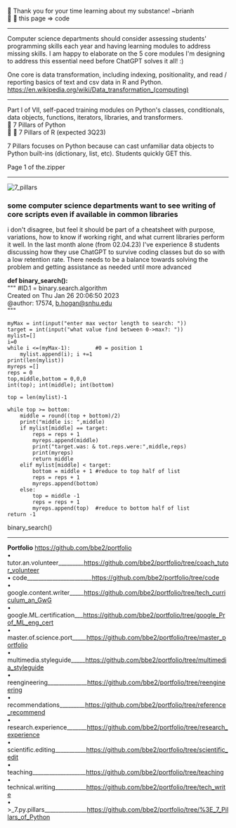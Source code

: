 👀 Thank you for your time learning about my substance! ~brianh  
👀 👋  this page => code  

---------

Computer science departments should consider assessing students' programming skills each year and having learning modules to address missing skills. I am happy to elaborate on the 5 core modules I'm designing to address this essential need before ChatGPT solves it all! :)  

One core is data transformation, including indexing, positionality, and read / reporting basics of text and csv data in R and Python. https://en.wikipedia.org/wiki/Data_transformation_(computing)  

--------
Part I of VII, self-paced training modules on Python's classes, conditionals, data objects, functions, iterators, libraries, and transformers.  
👀   7 Pillars of Python  
👀 👋 7 Pillars of R (expected 3Q23)  

7 Pillars focuses on Python because can cast unfamiliar data objects to Python built-ins (dictionary, list, etc).
Students quickly GET this.

Page 1 of the.zipper

-----------
![7_pillars](https://user-images.githubusercontent.com/59778456/200092472-1e7b6db7-0e17-4caa-bc10-90751f194708.JPG)


### some computer science departments want to see writing of core scripts even if available in common libraries  
i don't disagree, but feel it should be part of a cheatsheet with purpose, variations, how to know if working right, and what current libraries perform it well. In the last month alone (from 02.04.23) I've experience 8 students discussing how they use ChatGPT to survive coding classes but do so with a low retention rate. There needs to be a balance towards solving the problem and getting assistance as needed until more advanced  

**def binary_search():**  
    """ #ID.1 = binary.search.algorithm  
    Created on Thu Jan 26 20:06:50 2023  
    @author: 17574, b.hogan@snhu.edu  
    """  

    myMax = int(input("enter max vector length to search: "))
    target = int(input("what value find between 0->max?: "))
    mylist=[]
    i=0
    while i <=(myMax-1):        #0 = position 1
        mylist.append(i); i +=1
    print(len(mylist))
    myreps =[]
    reps = 0
    top,middle,bottom = 0,0,0
    int(top); int(middle); int(bottom)

    top = len(mylist)-1
    
    while top >= bottom:
        middle = round((top + bottom)/2)
        print("middle is: ",middle)
        if mylist[middle] == target:
            reps = reps + 1 
            myreps.append(middle)
            print("target.was: & tot.reps.were:",middle,reps)
            print(myreps)
            return middle
        elif mylist[middle] < target:
            bottom = middle + 1 #reduce to top half of list
            reps = reps + 1 
            myreps.append(bottom)
        else:
            top = middle -1
            reps = reps + 1 
            myreps.append(top)  #reduce to bottom half of list
    return -1
binary_search()


--------------
**Portfolio**  https://github.com/bbe2/portfolio  
• tutor.an.volunteer_________https://github.com/bbe2/portfolio/tree/coach_tutor_volunteer  
• code_______________________https://github.com/bbe2/portfolio/tree/code  
• google.content.writer_____https://github.com/bbe2/portfolio/tree/tech_curriculum_an_GwG  
• google.ML.certification___https://github.com/bbe2/portfolio/tree/google_Prof_ML_eng_cert  
• master.of.science.port_____https://github.com/bbe2/portfolio/tree/master_portfolio  
• multimedia.styleguide_____https://github.com/bbe2/portfolio/tree/multimedia_styleguide  
• reengineering______________https://github.com/bbe2/portfolio/tree/reengineering  
• recommendations_________https://github.com/bbe2/portfolio/tree/reference_recommend  
• research.experience_______https://github.com/bbe2/portfolio/tree/research_experience  
• scientific.editing___________https://github.com/bbe2/portfolio/tree/scientific_edit  
• teaching___________________https://github.com/bbe2/portfolio/tree/teaching  
• technical.writing___________https://github.com/bbe2/portfolio/tree/tech_write  
• >_7.py.pillars_______________https://github.com/bbe2/portfolio/tree/%3E_7_Pillars_of_Python  
